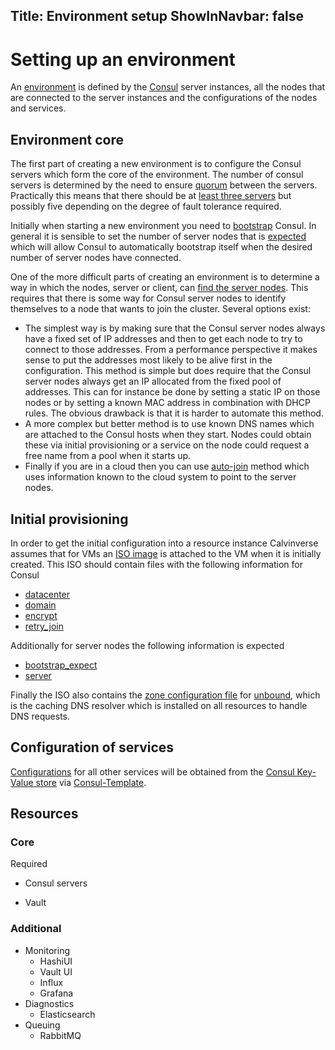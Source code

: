 Title: Environment setup
ShowInNavbar: false
---

# Setting up an environment

An [environment](environments.html) is defined by the [Consul](https://consul.io) server instances,
all the nodes that are connected to the server instances and the configurations of the nodes and
services.

## Environment core

The first part of creating a new environment is to configure the Consul servers which form the
core of the environment. The number of consul servers is determined by the need to ensure
[quorum](https://www.consul.io/docs/internals/consensus.html) between the servers. Practically this
means that there should be at [least three servers](https://www.consul.io/docs/internals/consensus.html#deployment-table)
but possibly five depending on the degree of fault tolerance required.

Initially when starting a new environment you need to [bootstrap](https://www.consul.io/docs/install/bootstrapping.html)
Consul. In general it is sensible to set the number of server nodes that is
[expected](https://www.consul.io/docs/agent/options.html#_bootstrap_expect) which will allow Consul
to automatically bootstrap itself when the desired number of server nodes have connected.

One of the more difficult parts of creating an environment is to determine a way in which the
nodes, server or client, can [find the server nodes](https://www.consul.io/docs/agent/options.html#retry-join).
This requires that there is some way for Consul server nodes to identify themselves to a node that
wants to join the cluster. Several options exist:

* The simplest way is by making sure that the Consul server nodes always have a fixed set of
  IP addresses and then to get each node to try to connect to those addresses. From a performance
  perspective it makes sense to put the addresses most likely to be alive first in the
  configuration. This method is simple but does require that the Consul server nodes always get
  an IP allocated from the fixed pool of addresses. This can for instance be done by setting a
  static IP on those nodes or by setting a known MAC address in combination with DHCP rules.
  The obvious drawback is that it is harder to automate this method.
* A more complex but better method is to use known DNS names which are attached to the Consul hosts
  when they start. Nodes could obtain these via initial provisioning or a service on the node
  could request a free name from a pool when it starts up.
* Finally if you are in a cloud then you can use
  [auto-join](https://www.consul.io/docs/agent/cloud-auto-join.html) method which uses information
  known to the cloud system to point to the server nodes.

## Initial provisioning

In order to get the initial configuration into a resource instance Calvinverse assumes that for
VMs an [ISO image](https://github.com/Calvinverse/calvinverse.infrastructure/tree/master/config/iso)
is attached to the VM when it is initially created. This ISO should contain files with the
following information for Consul

* [datacenter](https://www.consul.io/docs/agent/options.html#_datacenter)
* [domain](https://www.consul.io/docs/agent/options.html#_domain)
* [encrypt](https://www.consul.io/docs/agent/options.html#_encrypt)
* [retry_join](https://www.consul.io/docs/agent/options.html#retry-join)

Additionally for server nodes the following information is expected

* [bootstrap_expect](https://www.consul.io/docs/agent/options.html#_bootstrap_expect)
* [server](https://www.consul.io/docs/agent/options.html#_server)

Finally the ISO also contains the
[zone configuration file](https://github.com/Calvinverse/calvinverse.infrastructure/blob/master/config/iso/shared/unbound/unbound_zones.conf)
for [unbound](https://nlnetlabs.nl/projects/unbound/about/), which is the caching DNS resolver which
is installed on all resources to handle DNS requests.

## Configuration of services

[Configurations](configuration.html) for all other services will be obtained from the
[Consul Key-Value store](https://www.consul.io/docs/agent/kv.html) via
[Consul-Template](https://github.com/hashicorp/consul-template).

## Resources

### Core

Required

* Consul servers

* Vault

### Additional

* Monitoring
  * HashiUI
  * Vault UI
  * Influx
  * Grafana
* Diagnostics
  * Elasticsearch
* Queuing
  * RabbitMQ
